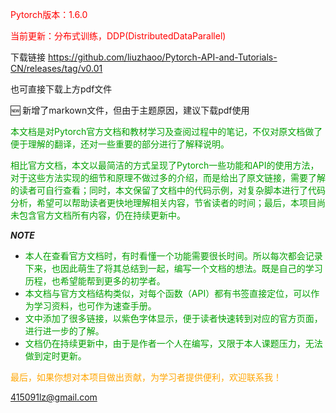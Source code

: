 <font color='red'>Pytorch版本：1.6.0</font>

<font color='red'>当前更新：分布式训练，DDP(DistributedDataParallel)</font>

下载链接 https://github.com/liuzhaoo/Pytorch-API-and-Tutorials-CN/releases/tag/v0.01

也可直接下载上方pdf文件

:new:  新增了markown文件，但由于主题原因，建议下载pdf使用



<font color='orang'>本文档是对Pytorch官方文档和教材学习及查阅过程中的笔记，不仅对原文档做了便于理解的翻译，还对一些重要的部分进行了解释说明。</font>



<font  color='orang' >相比官方文档，本文以最简洁的方式呈现了Pytorch一些功能和API的使用方法，对于这些方法实现的细节和原理不做过多的介绍，而是给出了原文链接，需要了解的读者可自行查看；同时，本文保留了文档中的代码示例，对复杂脚本进行了代码分析，希望可以帮助读者更快地理解相关内容，节省读者的时间；最后，本项目尚未包含官方文档所有内容，仍在持续更新中。</font>



***NOTE***

- <font color='orang' >本人在查看官方文档时，有时看懂一个功能需要很长时间。所以每次都会记录下来，也因此萌生了将其总结到一起，编写一个文档的想法。既是自己的学习历程，也希望能帮到更多的初学者。</font>
- <font color='orang' >本文档与官方文档结构类似，对每个函数（API）都有书签直接定位，可以作为学习资料，也可作为速查手册。</font>
- <font color='orang' >文中添加了很多链接，以紫色字体显示，便于读者快速转到对应的官方页面，进行进一步的了解。</font>
- <font color='orang' >文档仍在持续更新中，由于是作者一个人在编写，又限于本人课题压力，无法做到定时更新。</font>









<font color='orange'>最后，如果你想对本项目做出贡献，为学习者提供便利，欢迎联系我！</font>

415091lz@gmail.com
